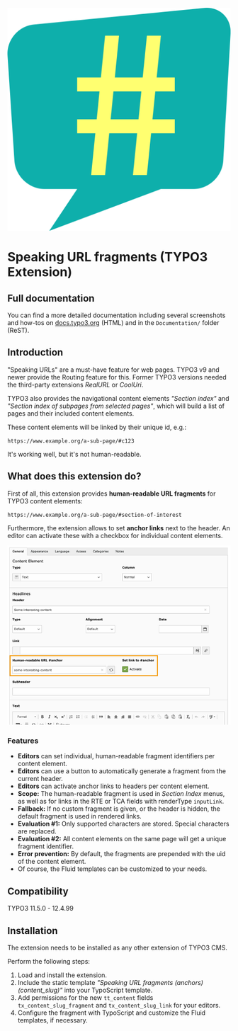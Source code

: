 ![Speech bubble](Resources/Public/Icons/Extension.svg)

# Speaking URL fragments (TYPO3 Extension)

## Full documentation

You can find a more detailed documentation including several screenshots and how-tos on [docs.typo3.org](https://docs.typo3.org/p/sebkln/content-slug/master/en-us/) (HTML) and in the `Documentation/` folder (ReST).


## Introduction

"Speaking URLs" are a must-have feature for web pages. TYPO3 v9 and newer provide the Routing feature for this.
Former TYPO3 versions needed the third-party extensions *RealURL* or *CoolUri*.

TYPO3 also provides the navigational content elements *"Section index"* and *"Section index of subpages from selected pages"*,
which will build a list of pages and their included content elements.

These content elements will be linked by their unique id, e.g.:

```
https://www.example.org/a-sub-page/#c123
```

It's working well, but it's not human-readable.


## What does this extension do?

First of all, this extension provides **human-readable URL fragments** for TYPO3 content elements:

```
https://www.example.org/a-sub-page/#section-of-interest
```

Furthermore, the extension allows to set **anchor links** next to the header.
An editor can activate these with a checkbox for individual content elements.

![New fields in TYPO3 content elements (backend)](Documentation/Images/EditorManual/fields-in-content-element.png)

### Features

- **Editors** can set individual, human-readable fragment identifiers per content element.
- **Editors** can use a button to automatically generate a fragment from the current header.
- **Editors** can activate anchor links to headers per content element.
- **Scope:** The human-readable fragment is used in *Section Index* menus, as well as for links in the RTE or TCA fields with renderType `inputLink`.
- **Fallback:** If no custom fragment is given, or the header is hidden, the default fragment is used in rendered links.
- **Evaluation #1:** Only supported characters are stored. Special characters are replaced.
- **Evaluation #2:** All content elements on the same page will get a unique fragment identifier.
- **Error prevention:** By default, the fragments are prepended with the uid of the content element.
- Of course, the Fluid templates can be customized to your needs.


## Compatibility

TYPO3 11.5.0 - 12.4.99


## Installation

The extension needs to be installed as any other extension of TYPO3 CMS.

Perform the following steps:

1. Load and install the extension.
2. Include the static template *"Speaking URL fragments (anchors) (content_slug)"* into your TypoScript template.
3. Add permissions for the new `tt_content` fields `tx_content_slug_fragment` and `tx_content_slug_link` for your editors.
4. Configure the fragment with TypoScript and customize the Fluid templates, if necessary.
